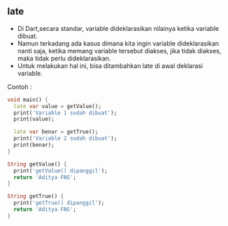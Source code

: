 ## late

- Di Dart,secara standar, variable dideklarasikan nilainya ketika variable dibuat.
- Namun terkadang ada kasus dimana kita ingin variable dideklarasikan nanti saja, ketika memang variable tersebut diakses, jika tidak diakses, maka tidak perlu dideklarasikan.
- Untuk melakukan hal ini, bisa ditambahkan late di awal deklarasi variable.

Contoh :

```dart
void main() {
  late var value = getValue();
  print('Variable 1 sudah dibuat');
  print(value);

  late var benar = getTrue();
  print('Variable 2 sudah dibuat');
  print(benar);
}

String getValue() {
  print('getValue() dipanggil');
  return 'Aditya FNS';
}

String getTrue() {
  print('getTrue() dipanggil');
  return 'Aditya FNS';
}
```